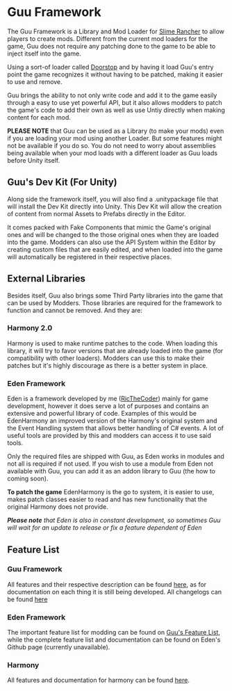 # Guu Framework
The Guu Framework is a Library and Mod Loader for [Slime Rancher](https://store.steampowered.com/app/433340/Slime_Rancher/) to allow players to create mods. Different from the current mod loaders for the game, Guu does not require any patching done to the game to be able to inject itself into the game.

Using a sort-of loader called [Doorstop](https://github.com/NeighTools/UnityDoorstop) and by having it load Guu's entry point the game recognizes it without having to be patched, making it easier to use and remove.

Guu brings the ability to not only write code and add it to the game easily through a easy to use yet powerful API, but it also allows modders to patch the game's code to add their own as well as use Untiy directly when making content for each mod.

**PLEASE NOTE** that Guu can be used as a Library (to make your mods) even if you are loading your mod using another Loader. But some features might not be available if you do so. You do not need to worry about assemblies being available when your mod loads with a different loader as Guu loads before Unity itself.

## Guu's Dev Kit (For Unity)
Along side the framework itself, you will also find a .unitypackage file that will install the Dev Kit directly into Unity. This Dev Kit will allow the creation of content from normal Assets to Prefabs directly in the Editor.

It comes packed with Fake Components that mimic the Game's original ones and will be changed to the those original ones when they are loaded into the game. Modders can also use the API System within the Editor by creating custom files that are easily edited, and when loaded into the game will automatically be registered in their respective places.

## External Libraries
Besides itself, Guu also brings some Third Party libraries into the game that can be used by Modders. Those libraries are required for the framework to function and cannot be removed. And they are:

### Harmony 2.0
Harmony is used to make runtime patches to the code. When loading this library, it will try to favor versions that are already loaded into the game (for compatibility with other
loaders). Modders can use this to make their patches but it's highly discourage as there is a better system in place.

### Eden Framework
Eden is a framework developed by me ([RicTheCoder](https://ricthecoder.com/)) mainly for game development, however it does serve a lot of purposes and contains an extensive and powerful library of code. Examples of this would be EdenHarmony an improved version of the Harmony's original system and the Event Handling system that allows better handling of C# events. A lot of useful tools are provided by this and modders can access it to use said tools.

Only the required files are shipped with Guu, as Eden works in modules and not all is required if not used. If you wish to use a module from Eden not available with Guu, you can add it as an addon library to Guu (the how to coming soon).

**To patch the game** EdenHarmony is the go to system, it is easier to use, makes patch classes easier to read and has new functionality that the original Harmony does not provide.


_**Please note** that Eden is also in constant development, so sometimes Guu will wait for an update to release or fix a feature dependent of Eden_

## Feature List
### Guu Framework
All features and their respective description can be found [here](https://github.com/RicardoTheCoder/GuuFramework/blob/main/.features/guu.md), as for documentation on each thing it is still being developed. All changelogs can be found [here](https://github.com/RicardoTheCoder/GuuFramework/tree/main/.changelogs)

### Eden Framework
The important feature list for modding can be found on [Guu's Feature List](https://github.com/RicardoTheCoder/GuuFramework/blob/main/.features/[[0.1p-21312](../.changelogs/0.1p-21312.md)].md), while the complete feature list and documentation can be found on Eden's Github page (currently unavailable).

### Harmony
All features and documentation for harmony can be found [here](https://harmony.pardeike.net/articles/intro.html).
